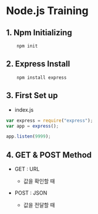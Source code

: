# Node.js Training

## 1. Npm Initializing

```
    npm init
```

## 2. Express Install

```
    npm install express
```

## 3. First Set up

- index.js

```javascript
var express = require("express");
var app = express();

app.listen(9999);
```

## 4. GET & POST Method

- GET : URL

  - 값을 확인할 때

- POST : JSON
  - 값을 전달할 때
